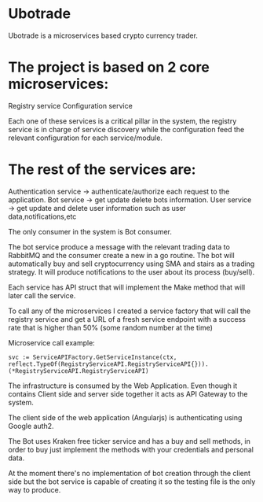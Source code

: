 # Ubotrade

Ubotrade is a microservices based crypto currency trader.

# The project is based on 2 core microservices:

Registry service
Configuration service

Each one of these services is a critical pillar in the system, the registry service is in charge of service discovery while the configuration feed the relevant configuration for each service/module.

# The rest of the services are:

Authentication service -> authenticate/authorize each request to the application.
Bot service -> get update delete bots information.
User service -> get update and delete user information such as user data,notifications,etc

The only consumer in the system is Bot consumer.

The bot service produce a message with the relevant trading data to RabbitMQ and the consumer create a new in a go routine.
The bot will automatically buy and sell cryptocurrency using SMA and stairs as a trading strategy. 
It will produce notifications to the user about its process (buy/sell).

Each service has API struct that will implement the Make method that will later call the service.

To call any of the microservices I created a service factory that will call the registry service and get a URL of a fresh service endpoint with a success rate that is higher than 50% (some random number at the time)

Microservice call example:
```
svc := ServiceAPIFactory.GetServiceInstance(ctx, reflect.TypeOf(RegistryServiceAPI.RegistryServiceAPI{})).(*RegistryServiceAPI.RegistryServiceAPI)
```

The infrastructure is consumed by the Web Application.
Even though it contains Client side and server side together it acts as API Gateway to the system.

The client side of the web application (Angularjs) is authenticating using Google auth2.

The Bot uses Kraken free ticker service and has a buy and sell methods, in order to buy just implement the methods with your credentials and personal data.

At the moment there's no implementation of bot creation through the client side but the bot service is capable of creating it so the testing file is the only way to produce.
